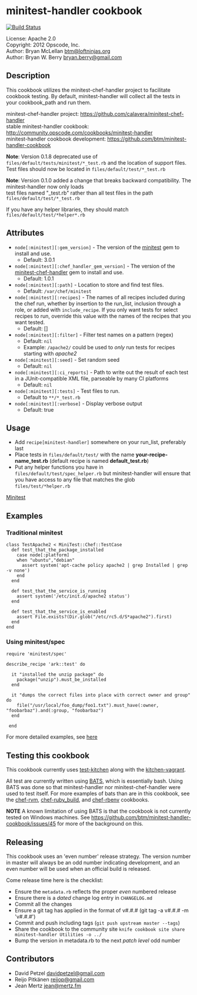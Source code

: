 # minitest-handler cookbook 

[![Build Status](https://secure.travis-ci.org/btm/minitest-handler-cookbook.png?branch=master)](http://travis-ci.org/btm/minitest-handler-cookbook)

License: Apache 2.0 <br />
Copyright: 2012 Opscode, Inc.<br/>
Author: Bryan McLellan <btm@loftninjas.org><br/>
Author: Bryan W. Berry <bryan.berry@gmail.com><br/>


## Description

This cookbook utilizes the minitest-chef-handler project to facilitate
cookbook testing. By default, minitest-handler will collect all the
tests in your cookbook_path and run them. 

minitest-chef-handler project: https://github.com/calavera/minitest-chef-handler<br/>
stable minitest-handler cookbook: http://community.opscode.com/cookbooks/minitest-handler<br/>
minitest-handler cookbook development: https://github.com/btm/minitest-handler-cookbook<br/>

**Note**: Version 0.1.8 deprecated use of
``files/default/tests/minitest/*_test.rb`` and the location of support
files. Test files should now be located in
``files/default/test/*_test.rb``

**Note**: Version 0.1.0 added a change that breaks backward compatibility. The minitest-handler now only loads<br/>
test files named "<recipe-name>_test.rb" rather than all test files in the path `files/default/test/*_test.rb`

If you have any helper libraries, they should match `files/default/test/*helper*.rb`

## Attributes
* `node[:minitest][:gem_version]` - The version of the [minitest](http://rubygems.org/gems/minitest)
  gem to install and use. 
  * Default: 3.0.1
* `node[:minitest][:chef_handler_gem_version]` - The version of the [minitest-chef-handler](http://rubygems.org/gems/minitest-chef-handler)
  gem to install and use. 
  * Default: 1.0.1
* `node[:minitest][:path]` - Location to store and find test files. 
  * Default: `/var/chef/minitest`
* `node[:minitest][:recipes]` - The names of all recipes included during the 
  chef run, whether by insertion to the run_list, inclusion through a role, or 
  added with `include_recipe`. If you only want tests for select recipes to run,
  override this value with the names of the recipes that you want tested.
  * Default: []
* `node[:minitest][:filter]` - Filter test names on a pattern (regex)
  * Default: `nil`
  * Example: `/apache2/` could be used to *only* run tests for recipes
    starting with *apache2*
* `node[:minitest][:seed]` - Set random seed
  * Default: `nil`
* `node[:minitest][:ci_reports]` - Path to write out the result of each
  test in a JUnit-compatible XML file, parseable by many CI platforms
  * Default: `nil`
* `node[:minitest][:tests]` - Test files to run.
  * Default to `**/*_test.rb`
* `node[:minitest][:verbose]` - Display verbose output
  * Default: true

## Usage
* Add ``recipe[minitest-handler]`` somewhere on your run_list, preferably last
* Place tests in ``files/default/test/`` with the name **your-recipe-name\_test.rb**
  (default recipe is named **default_test.rb**)
* Put any helper functions you have in ``files/default/test/spec_helper.rb`` but
  minitest-handler will ensure that you have access to any file that
  matches the glob ``files/test/*helper.rb``

[Minitest](https://github.com/seattlerb/minitest)

## Examples
### Traditional minitest

    class TestApache2 < MiniTest::Chef::TestCase
      def test_that_the_package_installed
        case node[:platform]
        when "ubuntu","debian"
          assert system('apt-cache policy apache2 | grep Installed | grep -v none')
        end
      end

      def test_that_the_service_is_running
        assert system('/etc/init.d/apache2 status')
      end

      def test_that_the_service_is_enabled
        assert File.exists?(Dir.glob("/etc/rc5.d/S*apache2").first)
      end
    end



### Using minitest/spec

    require 'minitest/spec'

    describe_recipe 'ark::test' do

      it "installed the unzip package" do
        package("unzip").must_be_installed
      end

      it "dumps the correct files into place with correct owner and group" do
        file("/usr/local/foo_dump/foo1.txt").must_have(:owner, "foobarbaz").and(:group, "foobarbaz")
      end

     end

For more detailed examples, see [here](https://github.com/calavera/minitest-chef-handler/blob/v0.4.0/examples/spec_examples/files/default/tests/minitest/example_test.rb)


## Testing this cookbook

This cookbook currently uses [test-kitchen](https://github.com/opscode/test-kitchen)
along with the [kitchen-vagrant](https://github.com/opscode/kitchen-vagrant).

All test are currently written using [BATS](https://github.com/sstephenson/bats), 
which is essentially bash. Using BATS was done so that minitest-handler nor
minitest-chef-handler were used to test itself. For more examples of bats than 
are in this cookbook, see the [chef-rvm](https://github.com/fnichol/chef-rvm), 
[chef-ruby_build](https://github.com/fnichol/chef-ruby_build), and 
[chef-rbenv](https://github.com/fnichol/chef-rbenv) cookbooks.

**NOTE** A known limitation of using BATS is that the cookbook is not currently
tested on Windows machines. See https://github.com/btm/minitest-handler-cookbook/issues/45
for more of the background on this.

## Releasing
This cookbook uses an 'even number' release strategy. The version number in master
will always be an odd number indicating development, and an even number will
be used when an official build is released.

Come release time here is the checklist:
* Ensure the `metadata.rb` reflects the proper *even* numbered release
* Ensure there is a *dated* change log entry in `CHANGELOG.md`
* Commit all the changes
* Ensure a git tag has applied in the format of v#.#.# (git tag -a v#.#.# -m 'v#.#.#')
* Commit and push including tags (`git push upstream master --tags`)
* Share the cookbook to the community site
  `knife cookbook site share minitest-handler Utilities -o ../`
* Bump the version in metadata.rb to the next *patch level* odd number

## Contributors
* David Petzel <davidpetzel@gmail.com>
* Reijo Pitkänen <reijop@gmail.com>
* Jean Mertz <jean@mertz.fm>
